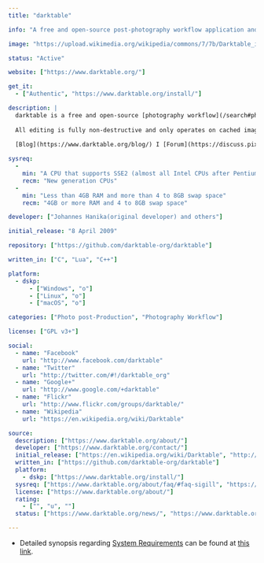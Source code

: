 ```yaml
---
title: "darktable"

info: "A free and open-source post-photography workflow application and raw developer"

image: "https://upload.wikimedia.org/wikipedia/commons/7/7b/Darktable_icon.svg"

status: "Active"

website: ["https://www.darktable.org/"]

get_it:
  - ["Authentic", "https://www.darktable.org/install/"]

description: |
  darktable is a free and open-source [photography workflow](/search#photography_workflow) application and raw developer. Rather than being a [raster graphics editor](/search#raster_graphics_editor) like Adobe Photoshop or [GIMP](/softwares/gimp/), it comprises a subset of image editing operations specifically aimed at non-destructive raw [photo post-production](/search#photo_post-production). It is primarily focused on improving a photographer's workflow by facilitating the handling of large numbers of images.
  
  All editing is fully non-destructive and only operates on cached image buffers for display. The full image is only converted during export. Raw image loading is done using rawspeed, high-dynamic range and standard image formats such as jpeg are also supported. The core operates completely on floating point values, so darktable can not only be used for photography but also for scientifically acquired images or output of renderers (high dynamic range).
  
  [Blog](https://www.darktable.org/blog/) I [Forum](https://discuss.pixls.us/c/software/darktable) I [User Manual](http://www.darktable.org/usermanual/en/) I [News](https://www.darktable.org/news/) I [Users' Wiki](https://redmine.darktable.org/projects/users/wiki) I [Development Wiki](https://redmine.darktable.org/projects/darktable/wiki) I [FAQ](https://www.darktable.org/about/faq/) I [Mailing list](https://www.darktable.org/contact/)

sysreq:
  -
    min: "A CPU that supports SSE2 (almost all Intel CPUs after Pentium 4)"
    recm: "New generation CPUs"
  -
    min: "Less than 4GB RAM and more than 4 to 8GB swap space"
    recm: "4GB or more RAM and 4 to 8GB swap space"

developer: ["Johannes Hanika(original developer) and others"]

initial_release: "8 April 2009"

repository: ["https://github.com/darktable-org/darktable"]

written_in: ["C", "Lua", "C++"]

platform:
  - dskp:
      - ["Windows", "o"]
      - ["Linux", "o"]
      - ["macOS", "o"]

categories: ["Photo post-Production", "Photography Workflow"]

license: ["GPL v3+"]

social:
  - name: "Facebook"
    url: "http://www.facebook.com/darktable"
  - name: "Twitter"
    url: "http://twitter.com/#!/darktable_org"
  - name: "Google+"
    url: "http://www.google.com/+darktable"
  - name: "Flickr"
    url: "http://www.flickr.com/groups/darktable/"
  - name: "Wikipedia"
    url: "https://en.wikipedia.org/wiki/Darktable"

source:
  description: ["https://www.darktable.org/about/"]
  developer: ["https://www.darktable.org/contact/"]
  initial_release: ["https://en.wikipedia.org/wiki/Darktable", "http://www.darktable.org/news/8/", "http://www.darktable.org/blog/11/"]
  written_in: ["https://github.com/darktable-org/darktable"]
  platform:
    - dskp: ["https://www.darktable.org/install/"]
  sysreq: ["https://www.darktable.org/about/faq/#faq-sigill", "https://www.darktable.org/2012/03/darktable-and-memory/", "https://lewiscollard.com/computar/darktable-linux-review/"]
  license: ["https://www.darktable.org/about/"]
  rating:
    - ["", "u", ""]
  status: ["https://www.darktable.org/news/", "https://www.darktable.org/blog/"]

---
```

* Detailed synopsis regarding [System Requirements](#sysreq) can be found at [this link](https://www.darktable.org/2012/03/darktable-and-memory/).